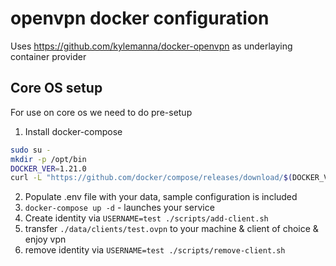 # openvpn docker configuration

Uses https://github.com/kylemanna/docker-openvpn as underlaying container provider

## Core OS setup

For use on core os we need to do pre-setup

1. Install docker-compose

  ```sh
  sudo su -
  mkdir -p /opt/bin
  DOCKER_VER=1.21.0
  curl -L "https://github.com/docker/compose/releases/download/$(DOCKER_VER)/docker-compose-$(uname -s)-$(uname -m)" -o /opt/bin/docker-compose
  ```

2. Populate .env file with your data, sample configuration is included
3. `docker-compose up -d` - launches your service
4. Create identity via `USERNAME=test ./scripts/add-client.sh`
5. transfer `./data/clients/test.ovpn` to your machine & client of choice & enjoy vpn
6. remove identity via `USERNAME=test ./scripts/remove-client.sh`

